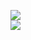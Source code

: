 [![](https://img.shields.io/badge/Made%20With-Github%20Spray-lightgrey.svg?style=for-the-badge&logo=github)](https://github.com/Annihil/github-spray#981)  
[![](https://i.imgur.com/2DrTn0Z.gif)](https://github.com/Annihil/github-spray)